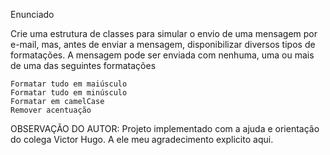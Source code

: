 Enunciado

Crie uma estrutura de classes para simular o envio de uma mensagem por e-mail, mas, antes de enviar a mensagem, disponibilizar diversos tipos de formatações. A mensagem pode ser enviada com nenhuma, uma ou mais de uma das seguintes formatações

    Formatar tudo em maiúsculo
    Formatar tudo em minúsculo
    Formatar em camelCase
    Remover acentuação

OBSERVAÇÃO DO AUTOR:
Projeto implementado com a ajuda e orientação do colega Victor Hugo. A ele meu agradecimento explicito aqui.
